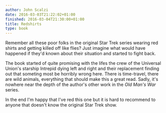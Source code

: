 ```yaml
---
author: John Scalzi
date: 2016-03-03T21:22:02+01:00
finished: 2016-03-04T21:30:00+01:00
title: Redshirts
type: book
---
```


Remember all these poor folks in the original Star Trek series wearing red
shirts and getting killed off like flies? Just imagine what would have happened
if they'd known about their situation and started to fight back.

<!--more-->

The book started of quite promising with the lifes the crew of the Universal
Union's starship Intrepid dying left and right and their replacement finding out
that someting most be horribly wrong here. There is time-travel, there are wild
animals, everything that should make this a great read. Sadly, it's nowhere near
the depth of the author's other work in the *Old Man's War* series.

In the end I'm happy that I've red this one but it is hard to recommend to
anyone that doesn't know the original Star Trek show.
